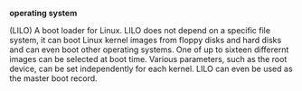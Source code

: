 **operating system**

(LILO) A boot loader for Linux. LILO does not depend on a specific file system,
it can boot Linux kernel images from floppy disks and hard disks and can even
boot other operating systems. One of up to sixteen differernt images can be
selected at boot time. Various parameters, such as the root device, can be set
independently for each kernel. LILO can even be used as the master boot record.